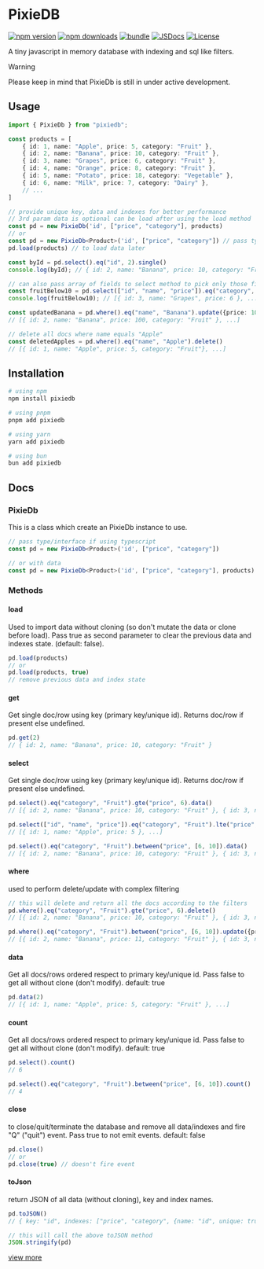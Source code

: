 # PixieDB

[![npm version][npm-version-src]][npm-version-href]
[![npm downloads][npm-downloads-src]][npm-downloads-href]
[![bundle][bundle-src]][bundle-href]
[![JSDocs][jsdocs-src]][jsdocs-href]
[![License][license-src]][license-href]

A tiny javascript in memory database with indexing and sql like filters.

> [!WARNING]
> Please keep in mind that PixieDb is still in under active development.

## Usage
```ts
import { PixieDb } from "pixiedb";

const products = [
    { id: 1, name: "Apple", price: 5, category: "Fruit" },
    { id: 2, name: "Banana", price: 10, category: "Fruit" },
    { id: 3, name: "Grapes", price: 6, category: "Fruit" },
    { id: 4, name: "Orange", price: 8, category: "Fruit" },
    { id: 5, name: "Potato", price: 18, category: "Vegetable" },
    { id: 6, name: "Milk", price: 7, category: "Dairy" },
    // ...
]

// provide unique key, data and indexes for better performance
// 3rd param data is optional can be load after using the load method
const pd = new PixieDb('id', ["price", "category"], products) 
// or
const pd = new PixieDb<Product>('id', ["price", "category"]) // pass type if using typescript
pd.load(products) // to load data later

const byId = pd.select().eq("id", 2).single()
console.log(byId); // { id: 2, name: "Banana", price: 10, category: "Fruit" }

// can also pass array of fields to select method to pick only those fields/properties
const fruitBelow10 = pd.select(["id", "name", "price"]).eq("category", "Fruit").lte("price", 10).orderBy(["name", ["price", "desc"]]).range(2, 3).data()
console.log(fruitBelow10); // [{ id: 3, name: "Grapes", price: 6 }, ...]

const updatedBanana = pd.where().eq("name", "Banana").update({price: 100})
// [{ id: 2, name: "Banana", price: 100, category: "Fruit" }, ...]

// delete all docs where name equals "Apple"
const deletedApples = pd.where().eq("name", "Apple").delete()
// [{ id: 1, name: "Apple", price: 5, category: "Fruit"}, ...]
```

<!-- Badges -->

[npm-version-src]: https://img.shields.io/npm/v/pixiedb?style=flat&colorA=080f12&colorB=1fa669
[npm-version-href]: https://npmjs.com/package/pixiedb
[npm-downloads-src]: https://img.shields.io/npm/dm/pixiedb?style=flat&colorA=080f12&colorB=1fa669
[npm-downloads-href]: https://npmjs.com/package/pixiedb
[bundle-src]: https://img.shields.io/bundlephobia/minzip/pixiedb?style=flat&colorA=080f12&colorB=1fa669&label=minzip
[bundle-href]: https://bundlephobia.com/result?p=pixiedb
[license-src]: https://img.shields.io/github/license/pixiedevpraveen/pixiedb.svg?style=flat&colorA=080f12&colorB=1fa669
[license-href]: https://github.com/pixiedevpraveen/pixiedb/blob/main/LICENSE
[jsdocs-src]: https://img.shields.io/badge/jsdocs-reference-080f12?style=flat&colorA=080f12&colorB=1fa669
[jsdocs-href]: https://www.jsdocs.io/package/pixiedb


## Installation

```bash
# using npm
npm install pixiedb

# using pnpm
pnpm add pixiedb

# using yarn
yarn add pixiedb

# using bun
bun add pixiedb
```

## Docs

### PixieDb
This is a class which create an PixieDb instance to use.

```ts
// pass type/interface if using typescript
const pd = new PixieDb<Product>('id', ["price", "category"]) 

// or with data
const pd = new PixieDb<Product>('id', ["price", "category"], products)
```

### Methods

#### load
Used to import data without cloning (so don't mutate the data or clone before load).
Pass true as second parameter to clear the previous data and indexes state. (default: false).

```ts
pd.load(products)
// or
pd.load(products, true)
// remove previous data and index state
```

#### get
Get single doc/row using key (primary key/unique id).
Returns doc/row if present else undefined.

```ts
pd.get(2)
// { id: 2, name: "Banana", price: 10, category: "Fruit" }
```

#### select
Get single doc/row using key (primary key/unique id).
Returns doc/row if present else undefined.

```ts
pd.select().eq("category", "Fruit").gte("price", 6).data()
// [{ id: 2, name: "Banana", price: 10, category: "Fruit" }, { id: 3, name: "Grapes", price: 6, category: "Fruit" }, ...]

pd.select(["id", "name", "price"]).eq("category", "Fruit").lte("price", 6).data()
// [{ id: 1, name: "Apple", price: 5 }, ...]

pd.select().eq("category", "Fruit").between("price", [6, 10]).data()
// [{ id: 2, name: "Banana", price: 10, category: "Fruit" }, { id: 3, name: "Grapes", price: 6, category: "Fruit" }, { id: 4, name: "Orange", price: 8, category: "Fruit" }, ...]
```

#### where
used to perform delete/update with complex filtering
```ts
// this will delete and return all the docs according to the filters
pd.where().eq("category", "Fruit").gte("price", 6).delete()
// [{ id: 2, name: "Banana", price: 10, category: "Fruit" }, { id: 3, name: "Grapes", price: 6, category: "Fruit" }, ...]

pd.where().eq("category", "Fruit").between("price", [6, 10]).update({price: 11})
// [{ id: 2, name: "Banana", price: 11, category: "Fruit" }, { id: 3, name: "Grapes", price: 11, category: "Fruit" }, { id: 4, name: "Orange", price: 11, category: "Fruit" }, ...]
```

#### data
Get all docs/rows ordered respect to primary key/unique id.
Pass false to get all without clone (don't modify). default: true
```ts
pd.data(2)
// [{ id: 1, name: "Apple", price: 5, category: "Fruit" }, ...]
```

#### count
Get all docs/rows ordered respect to primary key/unique id.
Pass false to get all without clone (don't modify). default: true
```ts
pd.select().count()
// 6

pd.select().eq("category", "Fruit").between("price", [6, 10]).count()
// 4
```

#### close
to close/quit/terminate the database and remove all data/indexes and fire "Q" ("quit") event.
Pass true to not emit events. default: false
```ts
pd.close()
// or
pd.close(true) // doesn't fire event
```

#### toJson
return JSON of all data (without cloning), key and index names.
```ts
pd.toJSON()
// { key: "id", indexes: ["price", "category", {name: "id", unique: true}], data: [{ id: 1, name: "Apple", price: 10, category: "Fruit" }, ...]

// this will call the above toJSON method
JSON.stringify(pd)
```


[view more](https://github.com/pixiedevpraveen/pixiedb/tree/master/README.md)
